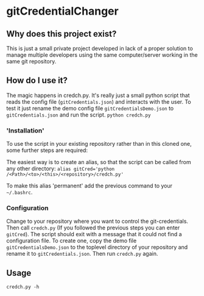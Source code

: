 # gitCredentialChanger

## Why does this project exist?
This is just a small private project developed in lack of a proper solution to manage multiple developers using the same computer/server working in the same git repository.

## How do I use it?
The magic happens in credch.py. It's really just a small python script that reads the config file (`gitCredentials.json`) and interacts with the user.
To test it just rename the demo config file `gitCredentialsDemo.json` to `gitCredentials.json` and run the script.
`python credch.py`

### 'Installation'
To use the script in your existing repository rather than in this cloned one, some further steps are required:

The easiest way is to create an alias, so that the script can be called from any other directory:
`alias gitCred='python /<Path>/<to>/<this>/<repository>/credch.py'`

To make this alias 'permanent' add the previous command to your `~/.bashrc`.

### Configuration
Change to your repository where you want to control the git-credentials. Then call `credch.py` (If you followed the previous steps you can enter `gitCred`).
The script should exit with a message that it could not find a configuration file.
To create one, copy the demo file  `gitCredentialsDemo.json` to the toplevel directory of your repository and rename it to `gitCredentials.json`.
Then run `credch.py` again.

## Usage
`credch.py -h`
